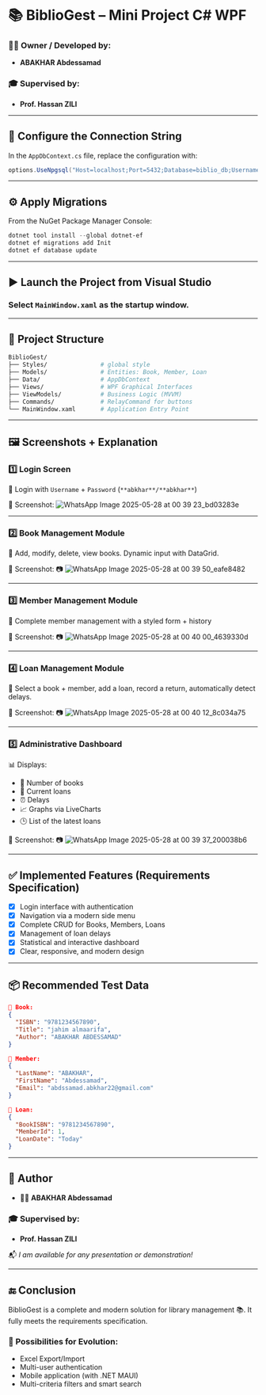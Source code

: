 # 📚 BiblioGest – Mini Project C# WPF

### 👨‍💻 Owner / Developed by:
- **ABAKHAR Abdessamad**

### 🎓 Supervised by:
- **Prof. Hassan ZILI**

---

## 🔧 Configure the Connection String

In the `AppDbContext.cs` file, replace the configuration with:

```csharp
options.UseNpgsql("Host=localhost;Port=5432;Database=biblio_db;Username=postgres;Password=YOUR_PASSWORD");
```

---

## ⚙️ Apply Migrations

From the NuGet Package Manager Console:

```powershell
dotnet tool install --global dotnet-ef
dotnet ef migrations add Init
dotnet ef database update
```

---

## ▶️ Launch the Project from Visual Studio
### Select `MainWindow.xaml` as the startup window.


---

## 🧱 Project Structure

```bash
BiblioGest/
├── Styles/               # global style
├── Models/               # Entities: Book, Member, Loan
├── Data/                 # AppDbContext
├── Views/                # WPF Graphical Interfaces
├── ViewModels/           # Business Logic (MVVM)
├── Commands/             # RelayCommand for buttons
└── MainWindow.xaml       # Application Entry Point
```

---

## 🖼️ Screenshots + Explanation

### 1️⃣ Login Screen

🔐 Login with `Username` + `Password` (`**abkhar**/**abkhar**`)

📌 Screenshot:
![WhatsApp Image 2025-05-28 at 00 39 23_bd03283e](https://github.com/user-attachments/assets/f1ffcfca-e0e4-467d-a0ab-738742742fb3)

---
### 2️⃣ Book Management Module

📘 Add, modify, delete, view books.
Dynamic input with DataGrid.

📌 Screenshot:
📷 ![WhatsApp Image 2025-05-28 at 00 39 50_eafe8482](https://github.com/user-attachments/assets/c48d73bb-e3b6-4314-b62a-3c1cbd74b89a)

---

### 3️⃣ Member Management Module

👤 Complete member management with a styled form + history

📌 Screenshot:
📷 ![WhatsApp Image 2025-05-28 at 00 40 00_4639330d](https://github.com/user-attachments/assets/5fa70e69-62dd-435a-837f-8ac6949c2ef2)


---

### 4️⃣ Loan Management Module

📅 Select a book + member, add a loan, record a return, automatically detect delays.

📌 Screenshot:
📷 ![WhatsApp Image 2025-05-28 at 00 40 12_8c034a75](https://github.com/user-attachments/assets/527c313e-cf28-4f13-921f-12b1a6b24eeb)


---

### 5️⃣ Administrative Dashboard

📊 Displays:
- 📘 Number of books
- 📅 Current loans
- ⏰ Delays
- 📈 Graphs via LiveCharts
- 🕒 List of the latest loans

📌 Screenshot:
📷 ![WhatsApp Image 2025-05-28 at 00 39 37_200038b6](https://github.com/user-attachments/assets/06d0aa10-e001-4a36-a239-003445048966)


---

## ✅ Implemented Features (Requirements Specification)

- [x] Login interface with authentication
- [x] Navigation via a modern side menu
- [x] Complete CRUD for Books, Members, Loans
- [x] Management of loan delays
- [x] Statistical and interactive dashboard
- [x] Clear, responsive, and modern design

---

## 📦 Recommended Test Data

```json
📘 Book:
{
  "ISBN": "9781234567890",
  "Title": "jahim almaarifa",
  "Author": "ABAKHAR ABDESSAMAD"
}

👤 Member:
{
  "LastName": "ABAKHAR",
  "FirstName": "Abdessamad",
  "Email": "abdssamad.abkhar22@gmail.com"
}

📅 Loan:
{
  "BookISBN": "9781234567890",
  "MemberId": 1,
  "LoanDate": "Today"
}
```

---

## 📌 Author

- 👨‍💻 **ABAKHAR Abdessamad**

### 🎓 Supervised by:
- **Prof. Hassan ZILI**

📬 _I am available for any presentation or demonstration!_

---

## 🔚 Conclusion

BiblioGest is a complete and modern solution for library management 📚.
It fully meets the requirements specification.

### 🚀 Possibilities for Evolution:
- Excel Export/Import
- Multi-user authentication
- Mobile application (with .NET MAUI)
- Multi-criteria filters and smart search
